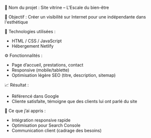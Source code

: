📌 Nom du projet : Site vitrine – L'Escale du bien-être

🎯 Objectif :
Créer un visibilité sur Internet pour une indépendante dans l'esthétique

🧰 Technologies utilisées :
- HTML / CSS / JavaScript
- Hébergement Netlify

⚙️ Fonctionnalités :
- Page d’accueil, prestations, contact
- Responsive (mobile/tablette)
- Optimisation légère SEO (titre, description, sitemap)

📈 Résultat :
- Référencé dans Google
- Cliente satisfaite, témoigne que des clients lui ont parlé du site

🧠 Ce que j’ai appris :
- Intégration responsive rapide
- Optimisation pour Search Console
- Communication client (cadrage des besoins)